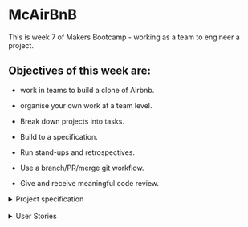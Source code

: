 # McAirBnB

This is week 7 of Makers Bootcamp - working as a team to engineer a project.

## Objectives of this week are: 

 - work in teams to build a clone of Airbnb.

 - organise your own work at a team level.

 - Break down projects into tasks.

 - Build to a specification.

 - Run stand-ups and retrospectives.

 - Use a branch/PR/merge git workflow.

 - Give and receive meaningful code review.

<details>
 <summary>Project specification</summary>
 <br>

  - Any signed-up user can list a new space.
  - Users can list multiple spaces.
  - Users should be able to name their space, provide a short description of the space, and a price per night.
  - Users should be able to offer a range of dates where their space is available.
  - Any signed-up user can request to hire any space for one night, and this     should be approved by the user that owns that space.
  - Nights for which a space has already been booked should not be available for users to book that space.
  - Until a user has confirmed a booking request, that space can still be booked for that night.
  

  ### Additional Functionality

  - Any signed-up user can list a new space.
  - Users can list multiple spaces.
  - Users should be able to name their space, provide a short description of the space, and a price per night.
  - Users should be able to offer a range of dates where their space is available.
  - Any signed-up user can request to hire any space for one night, and this should be approved by the user that owns that space.
  - Nights for which a space has already been booked should not be available for users to book that space.
  - Until a user has confirmed a booking request, that space can still be booked for that night.
  - Nice-to-haves
  - Users should receive an email whenever one of the following happens:
  - They sign up
  - They create a space
  - They update a space
  - A user requests to book their space
  - They confirm a request
  - They request to book a space
  - Their request to book a space is confirmed
  - Their request to book a space is denied
  - Users should receive a text message to a provided number whenever one of the following happens:
  - A user requests to book their space
  - Their request to book a space is confirmed
  - Their request to book a space is denied
  - A ‘chat’ functionality once a space has been booked, allowing users whose space-booking request has been confirmed to chat with the user that owns that space
  - Basic payment implementation though Stripe.
</details>
<br>

<details>
<summary>User Stories</summary>
<br>

  1. As a new user So that I can use the service I want to be able to create an account (sign up)

  2. As a user So that I can advertise my space I want to be able to list a space

  3. As a user So that I can see a space I want to be able to see the name. description and price of the space

  4. As a user So that I can stay in a space I want to be able to request to hire a space for one night

  5. As an owner of a space So that I can manage my bookings I want to be able to approve a booking request

  6. As a User So I'm not booking a space that is already booked I want to be able see dates when space is already booked.

  7. As an owner So that I can approve bookings I want my space to remain available until I have confirmed a booking
</details>



